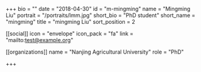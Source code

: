 +++
bio = ""
date = "2018-04-30"
id = "m-mingming"
name = "Mingming Liu"
portrait = "/portraits/lmm.jpg"
short_bio = "PhD student"
short_name = "mingming"
title = "mingming Liu"
sort_position = 2

[[social]]
    icon = "envelope"
    icon_pack = "fa"
    link = "mailto:test@example.org"

[[organizations]]
    name = "Nanjing Agricultural University"
    role = "PhD"

+++
